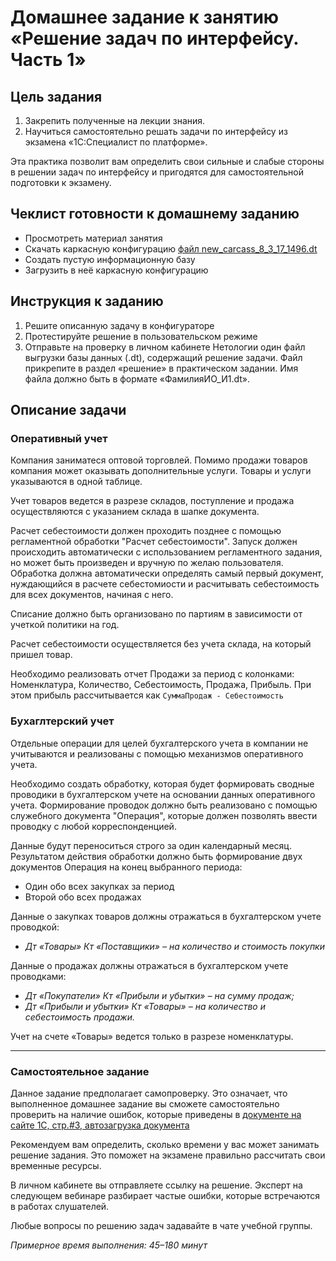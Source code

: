 # Домашнее задание к занятию «Решение задач по интерфейсу. Часть 1»

## Цель задания

1. Закрепить полученные на лекции знания.
2. Научиться самостоятельно решать задачи по интерфейсу из экзамена «1С:Специалист по платформе».

Эта практика позволит вам определить свои сильные и слабые стороны в решении задач по интерфейсу и пригодятся для самостоятельной подготовки к экзамену.

## Чеклист готовности к домашнему заданию

- Просмотреть материал занятия
- Скачать каркасную конфигурацию [файл new_carcass_8_3_17_1496.dt](https://github.com/Bofh82/onec-mid-homeworks/blob/main/OCPS/new_carcass_8_3_17_1496.dt)
- Создать пустую информационную базу
- Загрузить в неё каркасную конфигурацию

## Инструкция к заданию

1. Решите описанную задачу в конфигураторе
2. Протестируйте решение в пользовательском режиме
3. Отправьте на проверку в личном кабинете Нетологии один файл выгрузки базы данных (.dt), содержащий решение задачи. Файл прикрепите в раздел «решение» в практическом задании. Имя файла должно быть в формате «ФамилияИО_И1.dt».

## Описание задачи

### Оперативный учет

Компания заниматеся оптовой торговлей. Помимо продажи товаров компания может оказывать дополнительные услуги. Товары и услуги указываются в одной таблице.

Учет товаров ведется в разрезе складов, поступление и продажа осуществляются с указанием склада в шапке документа.

Расчет себестоимости должен проходить позднее с помощью регламентной обработки "Расчет себестоимости". Запуск должен происходить автоматически с использованием регламентного задания, но может быть произведен и вручную по желаю пользователя. Обработка должна автоматически определять самый первый документ, нуждающийся в расчете себестомиости и расчитывать себестоимость для всех документов, начиная с него.

Списание должно быть организовано по партиям в зависимости от учеткой политики на год. 

Расчет себестоимости осуществляется без учета склада, на который пришел товар.

Необходимо реализовать отчет Продажи за период с колонками: Номенклатура, Количество, Себестоимость, Продажа, Прибыль. При этом прибыль рассчитывается как `СуммаПродаж - Себестоимость`

### Бухаглтерский учет

Отдельные операции для целей бухгалтерского учета в компании не учитываются и реализованы с помощью механизмов оперативного учета.

Необходимо создать обработку, которая будет формировать сводные проводики в бухгалтерском учете на основании данных оперативного учета. Формирование проводок должно быть реализовано с помощью служебного документа "Операция", которые должен позволять ввести проводку с любой корреспонденцией.

Данные будут переноситься строго за один календарный месяц. Результатом действия обработки должно быть формирование двух документов Операция на конец выбранного периода:
- Один обо всех закупках за период
- Второй обо всех продажах

Данные о закупках товаров должны отражаться в бухгалтерском учете проводкой:
  - *Дт «Товары» Кт «Поставщики» – на количество и стоимость покупки*
    
Данные о продажах должны отражаться в бухгалтерском учете проводками:
  - *Дт «Покупатели» Кт «Прибыли и убытки» – на сумму продаж;*
  - *Дт «Прибыли и убытки» Кт «Товары» – на количество и себестоимость продажи.*

Учет на счете «Товары» ведется только в разрезе номенклатуры. 

------

### Самостоятельное задание 

Данное задание предполагает самопроверку. Это означает, что выполненное домашнее задание вы сможете самостоятельно проверить на наличие ошибок, которые приведены в [документе на сайте 1С, стр.#3, автозагрузка документа](https://static.1c.ru/rus/partners/training/files/ATT83PL.rtf?356jhteyner67j340)

Рекомендуем вам определить, сколько времени у вас может занимать решение задания. Это поможет на экзамене правильно рассчитать свои временные ресурсы.

В личном кабинете вы отправляете ссылку на решение. Эксперт на следующем вебинаре разбирает частые ошибки, которые встречаются в работах слушателей.

Любые вопросы по решению задач задавайте в чате учебной группы.

*Примерное время выполнения: 45–180 минут*

